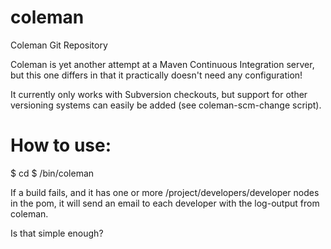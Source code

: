 coleman
=======

Coleman Git Repository

Coleman is yet another attempt at a Maven Continuous Integration server, but this one differs in that it practically doesn't need any configuration!

It currently only works with Subversion checkouts, but support for other versioning systems can easily be added (see coleman-scm-change script).

How to use:
===========

$ cd <maven-projects-parent-dir>
$ <coleman-dir>/bin/coleman <check-interval-in-seconds>

If a build fails, and it has one or more /project/developers/developer nodes in the pom, it will send an email to each developer with the log-output from coleman.

Is that simple enough?

